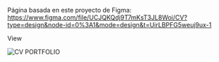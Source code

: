 Página basada en este proyecto de Figma:
https://www.figma.com/file/UCJQKQdj9T7mKsT3JL8Woi/CV?type=design&node-id=0%3A1&mode=design&t=UirLBPFG5weuj9ux-1

View

![CV PORTFOLIO](https://github.com/areyesdev/CV-ADSO/assets/34661567/bd6abd8a-9580-4eb2-b054-1cfff887ac6b)

